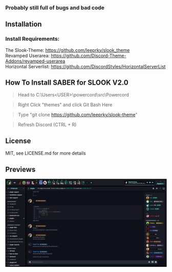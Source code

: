 ### Probably still full of bugs and bad code

## Installation

### Install Requirements:<br/>
The Slook-Theme: https://github.com/leeprky/slook_theme <br/>
Revamped Userarea: https://github.com/Discord-Theme-Addons/revamped-userarea <br/>
Horizontal Serverlist: https://github.com/DiscordStyles/HorizontalServerList <br/>

## How To Install SABER for SLOOK V2.0

> Head to C:\Users\<USER>\powercord\src\Powercord

> Right Click "themes" and click Git Bash Here

> Type "git clone https://github.com/leeprky/slook-theme"

> Refresh Discord (CTRL + R)

## License

MIT, see LICENSE.md for more details
    
## Previews

![preview](./previews/def-1.jpg)
